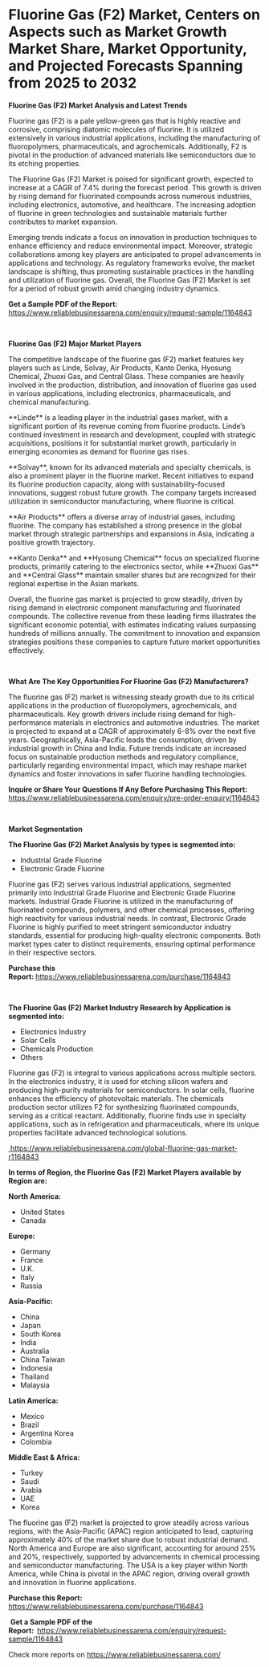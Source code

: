 <p><h1>Fluorine Gas (F2) Market, Centers on Aspects such as Market Growth Market Share, Market Opportunity, and Projected Forecasts Spanning from 2025 to 2032</h1></p><p><strong>Fluorine Gas (F2) Market Analysis and Latest Trends</strong></p>
<p><p>Fluorine gas (F2) is a pale yellow-green gas that is highly reactive and corrosive, comprising diatomic molecules of fluorine. It is utilized extensively in various industrial applications, including the manufacturing of fluoropolymers, pharmaceuticals, and agrochemicals. Additionally, F2 is pivotal in the production of advanced materials like semiconductors due to its etching properties.</p><p>The Fluorine Gas (F2) Market is poised for significant growth, expected to increase at a CAGR of 7.4% during the forecast period. This growth is driven by rising demand for fluorinated compounds across numerous industries, including electronics, automotive, and healthcare. The increasing adoption of fluorine in green technologies and sustainable materials further contributes to market expansion. </p><p>Emerging trends indicate a focus on innovation in production techniques to enhance efficiency and reduce environmental impact. Moreover, strategic collaborations among key players are anticipated to propel advancements in applications and technology. As regulatory frameworks evolve, the market landscape is shifting, thus promoting sustainable practices in the handling and utilization of fluorine gas. Overall, the Fluorine Gas (F2) Market is set for a period of robust growth amid changing industry dynamics.</p></p>
<p><strong>Get a Sample PDF of the Report:&nbsp;</strong> <a href="https://www.reliablebusinessarena.com/enquiry/request-sample/1164843?utm_campaign=2120&utm_medium=2&utm_source=Github&utm_content=ia&utm_term=02022025&utm_id=fluorine-gas-f2">https://www.reliablebusinessarena.com/enquiry/request-sample/1164843</a></p>
<p>&nbsp;</p>
<p><strong>Fluorine Gas (F2) Major Market Players</strong></p>
<p><p>The competitive landscape of the fluorine gas (F2) market features key players such as Linde, Solvay, Air Products, Kanto Denka, Hyosung Chemical, Zhuoxi Gas, and Central Glass. These companies are heavily involved in the production, distribution, and innovation of fluorine gas used in various applications, including electronics, pharmaceuticals, and chemical manufacturing.</p><p>**Linde** is a leading player in the industrial gases market, with a significant portion of its revenue coming from fluorine products. Linde’s continued investment in research and development, coupled with strategic acquisitions, positions it for substantial market growth, particularly in emerging economies as demand for fluorine gas rises.</p><p>**Solvay**, known for its advanced materials and specialty chemicals, is also a prominent player in the fluorine market. Recent initiatives to expand its fluorine production capacity, along with sustainability-focused innovations, suggest robust future growth. The company targets increased utilization in semiconductor manufacturing, where fluorine is critical.</p><p>**Air Products** offers a diverse array of industrial gases, including fluorine. The company has established a strong presence in the global market through strategic partnerships and expansions in Asia, indicating a positive growth trajectory. </p><p>**Kanto Denka** and **Hyosung Chemical** focus on specialized fluorine products, primarily catering to the electronics sector, while **Zhuoxi Gas** and **Central Glass** maintain smaller shares but are recognized for their regional expertise in the Asian markets.</p><p>Overall, the fluorine gas market is projected to grow steadily, driven by rising demand in electronic component manufacturing and fluorinated compounds. The collective revenue from these leading firms illustrates the significant economic potential, with estimates indicating values surpassing hundreds of millions annually. The commitment to innovation and expansion strategies positions these companies to capture future market opportunities effectively.</p></p>
<p>&nbsp;</p>
<p><strong>What Are The Key Opportunities For Fluorine Gas (F2) Manufacturers?</strong></p>
<p><p>The fluorine gas (F2) market is witnessing steady growth due to its critical applications in the production of fluoropolymers, agrochemicals, and pharmaceuticals. Key growth drivers include rising demand for high-performance materials in electronics and automotive industries. The market is projected to expand at a CAGR of approximately 6-8% over the next five years. Geographically, Asia-Pacific leads the consumption, driven by industrial growth in China and India. Future trends indicate an increased focus on sustainable production methods and regulatory compliance, particularly regarding environmental impact, which may reshape market dynamics and foster innovations in safer fluorine handling technologies.</p></p>
<p><strong>Inquire or Share Your Questions If Any Before Purchasing This Report:</strong> <a href="https://www.reliablebusinessarena.com/enquiry/pre-order-enquiry/1164843?utm_campaign=2120&utm_medium=2&utm_source=Github&utm_content=ia&utm_term=02022025&utm_id=fluorine-gas-f2">https://www.reliablebusinessarena.com/enquiry/pre-order-enquiry/1164843</a></p>
<p>&nbsp;</p>
<p><strong>Market Segmentation</strong></p>
<p><strong>The Fluorine Gas (F2) Market Analysis by types is segmented into:</strong></p>
<p><ul><li>Industrial Grade Fluorine</li><li>Electronic Grade Fluorine</li></ul></p>
<p><p>Fluorine gas (F2) serves various industrial applications, segmented primarily into Industrial Grade Fluorine and Electronic Grade Fluorine markets. Industrial Grade Fluorine is utilized in the manufacturing of fluorinated compounds, polymers, and other chemical processes, offering high reactivity for various industrial needs. In contrast, Electronic Grade Fluorine is highly purified to meet stringent semiconductor industry standards, essential for producing high-quality electronic components. Both market types cater to distinct requirements, ensuring optimal performance in their respective sectors.</p></p>
<p><strong>Purchase this Report:&nbsp;</strong><a href="https://www.reliablebusinessarena.com/purchase/1164843?utm_campaign=2120&utm_medium=2&utm_source=Github&utm_content=ia&utm_term=02022025&utm_id=fluorine-gas-f2">https://www.reliablebusinessarena.com/purchase/1164843</a></p>
<p>&nbsp;</p>
<p><strong>The Fluorine Gas (F2) Market Industry Research by Application is segmented into:</strong></p>
<p><ul><li>Electronics Industry</li><li>Solar Cells</li><li>Chemicals Production</li><li>Others</li></ul></p>
<p><p>Fluorine gas (F2) is integral to various applications across multiple sectors. In the electronics industry, it is used for etching silicon wafers and producing high-purity materials for semiconductors. In solar cells, fluorine enhances the efficiency of photovoltaic materials. The chemicals production sector utilizes F2 for synthesizing fluorinated compounds, serving as a critical reactant. Additionally, fluorine finds use in specialty applications, such as in refrigeration and pharmaceuticals, where its unique properties facilitate advanced technological solutions.</p></p>
<p><a href="https://www.reliablebusinessarena.com/global-fluorine-gas-market-r1164843?utm_campaign=2120&utm_medium=2&utm_source=Github&utm_content=ia&utm_term=02022025&utm_id=fluorine-gas-f2">&nbsp;https://www.reliablebusinessarena.com/global-fluorine-gas-market-r1164843</a></p>
<p><strong>In terms of Region, the Fluorine Gas (F2) Market Players available by Region are:</strong></p>
<p>
    <p> <strong> North America: </strong>
        <ul>
            <li>United States</li>
            <li>Canada</li>
        </ul>
        </p> 
    <p> <strong> Europe: </strong>
        <ul>
            <li>Germany</li>
            <li>France</li>
            <li>U.K.</li>
            <li>Italy</li>
            <li>Russia</li>
        </ul>
        </p> 
    <p> <strong> Asia-Pacific: </strong>
        <ul>
            <li>China</li>
            <li>Japan</li>
            <li>South Korea</li>
            <li>India</li>
            <li>Australia</li>
            <li>China Taiwan</li>
            <li>Indonesia</li>
            <li>Thailand</li>
            <li>Malaysia</li>
        </ul>
        </p> 
    <p> <strong> Latin America: </strong>
        <ul>
            <li>Mexico</li>
            <li>Brazil</li>
            <li>Argentina Korea</li>
            <li>Colombia</li>
        </ul>
        </p> 
    <p> <strong> Middle East & Africa: </strong>
        <ul>
            <li>Turkey</li>
            <li>Saudi</li>
            <li>Arabia</li>
            <li>UAE</li>
            <li>Korea</li>
        </ul>
    </p>
    </p>
<p><p>The fluorine gas (F2) market is projected to grow steadily across various regions, with the Asia-Pacific (APAC) region anticipated to lead, capturing approximately 40% of the market share due to robust industrial demand. North America and Europe are also significant, accounting for around 25% and 20%, respectively, supported by advancements in chemical processing and semiconductor manufacturing. The USA is a key player within North America, while China is pivotal in the APAC region, driving overall growth and innovation in fluorine applications.</p></p>
<p><strong>Purchase this Report: </strong><a href="https://www.reliablebusinessarena.com/purchase/1164843?utm_campaign=2120&utm_medium=2&utm_source=Github&utm_content=ia&utm_term=02022025&utm_id=fluorine-gas-f2">https://www.reliablebusinessarena.com/purchase/1164843</a></p>
<p>&nbsp;<strong>Get a Sample PDF of the Report:&nbsp;&nbsp;</strong><a href="https://www.reliablebusinessarena.com/enquiry/request-sample/1164843?utm_campaign=2120&utm_medium=2&utm_source=Github&utm_content=ia&utm_term=02022025&utm_id=fluorine-gas-f2">https://www.reliablebusinessarena.com/enquiry/request-sample/1164843</a></p>
<p><strong></strong></p>
<p>Check more reports on <a href="https://www.reliablebusinessarena.com/?utm_campaign=2120&utm_medium=2&utm_source=Github&utm_content=ia&utm_term=02022025&utm_id=fluorine-gas-f2">https://www.reliablebusinessarena.com/</a></p>